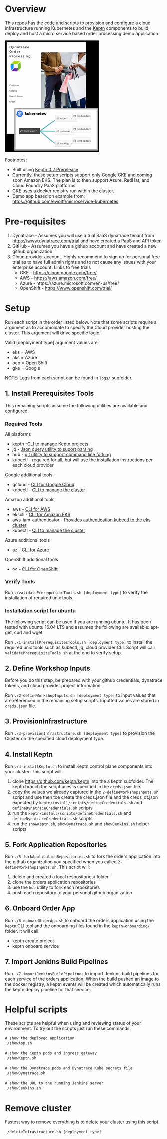 # Overview

This repos has the code and scripts to provision and configure a cloud infrastructure running Kubernetes and the [Keptn](http://keptn.sh) components to build, deploy and host a micro service based order processing demo application.

<img src="images/orders.png" width="300"/>

Footnotes:
* Built using [Keptn 0.2 Prerelease](https://github.com/keptn/keptn/tree/prerelease-0.2.x) 
* Currently, these setup scripts support only Google GKE and coming soon Amazon EKS.  The plan is to then support Azure, RedHat, and Cloud Foundry PaaS platforms.
* GKE uses a docker registry run within the cluster.  
* Demo app based on example from: https://github.com/ewolff/microservice-kubernetes

# Pre-requisites

1. Dynatrace - Assumes you will use a trial SaaS dynatrace tenant from https://www.dynatrace.com/trial and have created a PaaS and API token
1. GitHub - Assumes you have a github account and have created a new github organization
1. Cloud provider account.  Highly recommend to sign up for personal free trial as to have full admin rights and to not cause any issues with your enterprise account. Links to free trials
   * GKE - https://cloud.google.com/free/
   * AWS - https://aws.amazon.com/free/
   * Azure - https://azure.microsoft.com/en-us/free/
   * OpenShift - https://www.openshift.com/trial/

# Setup

Run each script in the order listed below.  Note that some scripts require a argument as to accomoidate to specify the Cloud provider hosting the cluster. This argument will drive specific logic. 

Valid [deployment type] argument values are:
* eks = AWS
* aks = Azure
* ocp = Open Shift
* gke = Google

NOTE: Logs from each script can be found in ```logs/``` subfolder.

## 1. Install Prerequisites Tools

This remaining scripts assume the following utilities are available and configured. 

### Required Tools

All platforms
* keptn -[CLI to manage Keptn projects](https://keptn.sh/docs/0.2.0/reference/cli/)
* jq - [Json query utility to suport parsing](https://stedolan.github.io/jq/)
* hub - [git utility to support command line forking](https://github.com/github/hub)
* kubectl - required for all, but will use the installation instructions per each cloud provider

Google additional tools
* gcloud - [CLI for Google Cloud](https://cloud.google.com/sdk/docs/quickstart-debian-ubuntu)
* kubectl - [CLI to manage the cluster](https://cloud.google.com/kubernetes-engine/docs/how-to/cluster-access-for-kubectl)

Amazon additional tools
* aws - [CLI for AWS](https://aws.amazon.com/cli/)
* ekscli - [CLI for Amazon EKS](https://eksctl.io/)
* aws-iam-authenticator - [Provides authentication kubectl to the eks cluster](https://docs.aws.amazon.com/eks/latest/userguide/install-aws-iam-authenticator.html)
* kubectl - [CLI to manage the cluster](https://kubernetes.io/docs/tasks/tools/install-kubectl/#install-kubectl)

Azure additional tools
* az - [CLI for Azure](https://docs.microsoft.com/en-us/cli/azure/install-azure-cli-windows?view=azure-cli-latest)

OpenShift additional tools
* oc - [CLI for OpenShift](https://docs.openshift.com/enterprise/3.0/cli_reference/get_started_cli.html)

### Verify Tools

Run ```./validatePrerequisiteTools.sh [deployment type]``` to verify the installation of required unix tools.

### Installation script for ubuntu

The following script can be used if you are running ubuntu.  It has been tested with ubuntu 16.04 LTS and assumes the following are available: apt-get, curl and wget.  

Run ```./1-installPrerequisitesTools.sh [deployment type]``` to install the required unix tools such as kubectl, jq, cloud provider CLI. Script will call ```validatePrerequisiteTools.sh``` at the end to verify setup.

## 2. Define Workshop Inputs

Before you do this step, be prepared with your github credentials, dynatrace tokens, and cloud provider project information.

Run ```./2-defineWorkshopInputs.sh [deployment type]``` to input values that are referenced in the remaining setup scripts. Inputted values are stored in ```creds.json``` file.  

## 3. ProvisionInfrastructure

Run ```./3-provisionInfrastructure.sh [deployment type]``` to provision the Cluster on the specified cloud deployment type.

## 4. Install Keptn

Run ```./4-installKeptn.sh``` to install Keptn control plane components into your cluster.  This script will:
1. clone https://github.com/keptn/keptn into the a keptn subfolder.  The keptn branch the script uses is specified in the ```creds.json``` file.
1. copy the values we already captured in the ```2-defineWorkshopInputs.sh``` script and use then toe create the creds.json file and the creds_dt.json expected by ```keptn/install/scripts/defineCredentials.sh``` and ```defineDynatraceCredentials.sh``` scripts
1. run the ```keptn/install/scripts/defineCredentials.sh``` and ```defineDynatraceCredentials.sh``` scripts
1. run the ```showKeptn.sh```, ```showDynatrace.sh``` and ```showJenkins.sh``` helper scripts

## 5. Fork Application Repositories

Run ```./5-forkApplicationRepositories.sh``` to fork the orders application into the github organization you specified when you called ```2-defineWorkshopInputs.sh```.  This script will:
1. delete and created a local respositories/ folder
1. clone the orders application repositories
1. use the ```hub``` utility to fork each repositories
1. push each repository to your personal github organization

## 6. Onboard Order App

Run ```./6-onboardOrderApp.sh``` to onboard the orders application using the ```keptn``` CLI tool and the onboarding files found in the ```keptn-onboarding/``` folder.  It will call:
* keptn create project
* keptn onboard service

## 7. Import Jenkins Build Pipelines

Run ```./7-importJenkinsBuildPipelines``` to import Jenkins build pipelines for each service of the orders application.  When the build pushed an image to the docker registry, a keptn events will be created which automatically runs the keptn deploy pipeline for that service.

# Helpful scripts

These scripts are helpful when using and reviewing status of your environment. To try out the scripts just run these commands
```
# show the deployed application
./showApp.sh

# show the Keptn pods and ingress gateway
./showKeptn.sh

# show the Dynatrace pods and Dynatrace Kube secrets file
./showDynatrace.sh

# show the URL to the running Jenkins server
./showJenkins.sh
```

# Remove cluster

Fastest way to remove everything is to delete your cluster using this script.

```./deleteInfrastructure.sh [deployment type]```
